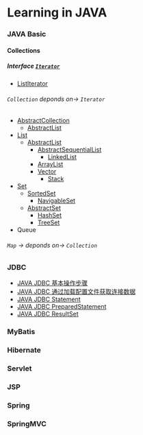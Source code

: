 # Learning in JAVA

### JAVA Basic

#### Collections

##### Interface [`Iterator`](./basic/src/main/java/com/zhonghuasheng/sourcecode/java/util/Iterator.md)
* [ListIterator]()

###### `Collection` deponds on-> `Iterator`

* [AbstractCollection]()
    * [AbstractList]()
* [List]()
    * [AbstractList]()
        * [AbstractSequentialList]()
            * [LinkedList]()
        * [ArrayList]()
        * [Vector]()
            * [Stack]()
* [Set]()
    * [SortedSet]()
        * [NavigableSet]()
    * [AbstractSet]()
        * [HashSet]()
        * [TreeSet]()
* Queue


###### `Map` -> deponds on-> `Collection`

### JDBC
   * [JAVA JDBC 基本操作步骤](./jdbc/src/main/java/com/zhonghuasheng/jdbc/learn01/BasicSteps.java)
   * [JAVA JDBC 通过加载配置文件获取连接数据](./jdbc/src/main/java/com/zhonghuasheng/jdbc/learn03/GetProperties.java)
   * [JAVA JDBC Statement](./jdbc/src/main/java/com/zhonghuasheng/jdbc/learn02/StatementsDemo.java)
   * [JAVA JDBC PreparedStatement](./jdbc/src/main/java/com/zhonghuasheng/jdbc/learn04/PreparedStatementDemo.java)
   * [JAVA JDBC ResultSet](./jdbc/src/main/java/com/zhonghuasheng/jdbc/learn02/StatementsDemo.java)

### MyBatis

### Hibernate

### Servlet

### JSP

### Spring

### SpringMVC
